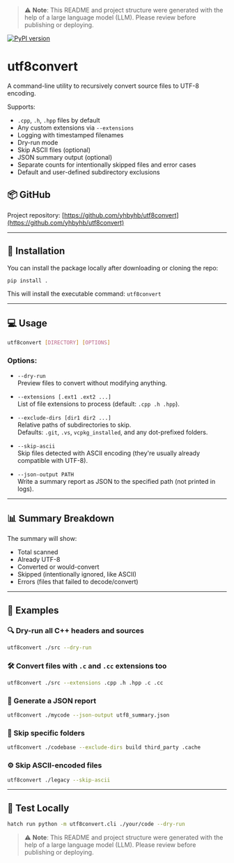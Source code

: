 > ⚠️ **Note**: This README and project structure were generated with the help of a large language model (LLM). Please review before publishing or deploying.

[![PyPI version](https://img.shields.io/pypi/v/utf8convert.svg)](https://pypi.org/project/utf8convert/)

# utf8convert

A command-line utility to recursively convert source files to UTF-8 encoding.

Supports:
- `.cpp`, `.h`, `.hpp` files by default  
- Any custom extensions via `--extensions`  
- Logging with timestamped filenames  
- Dry-run mode  
- Skip ASCII files (optional)  
- JSON summary output (optional)  
- Separate counts for intentionally skipped files and error cases  
- Default and user-defined subdirectory exclusions  

## 📦 GitHub

Project repository: [https://github.com/yhbyhb/utf8convert](https://github.com/yhbyhb/utf8convert)

---

## 🚀 Installation

You can install the package locally after downloading or cloning the repo:

```bash
pip install .
```

This will install the executable command: `utf8convert`

---

## 💻 Usage

```bash
utf8convert [DIRECTORY] [OPTIONS]
```

### Options:

- `--dry-run`  
  Preview files to convert without modifying anything.

- `--extensions [.ext1 .ext2 ...]`  
  List of file extensions to process (default: `.cpp .h .hpp`).

- `--exclude-dirs [dir1 dir2 ...]`  
  Relative paths of subdirectories to skip.  
  Defaults: `.git`, `.vs`, `vcpkg_installed`, and any dot-prefixed folders.

- `--skip-ascii`  
  Skip files detected with ASCII encoding (they're usually already compatible with UTF-8).

- `--json-output PATH`  
  Write a summary report as JSON to the specified path (not printed in logs).

---

## 📊 Summary Breakdown

The summary will show:
- Total scanned
- Already UTF-8
- Converted or would-convert
- Skipped (intentionally ignored, like ASCII)
- Errors (files that failed to decode/convert)

---

## 📌 Examples

### 🔍 Dry-run all C++ headers and sources
```bash
utf8convert ./src --dry-run
```

### 🛠 Convert files with `.c` and `.cc` extensions too
```bash
utf8convert ./src --extensions .cpp .h .hpp .c .cc
```

### 🧾 Generate a JSON report
```bash
utf8convert ./mycode --json-output utf8_summary.json
```

### 🚫 Skip specific folders
```bash
utf8convert ./codebase --exclude-dirs build third_party .cache
```

### ⚙️ Skip ASCII-encoded files
```bash
utf8convert ./legacy --skip-ascii
```

---

## 🧪 Test Locally

```bash
hatch run python -m utf8convert.cli ./your/code --dry-run
```

> ⚠️ **Note**: This README and project structure were generated with the help of a large language model (LLM). Please review before publishing or deploying.

